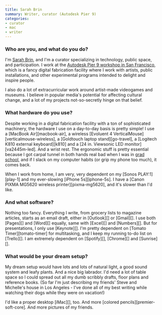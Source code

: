 ```yaml
---
title: Sarah Brin
summary: Writer, curator (Autodesk Pier 9)
categories:
- curator
- mac
- writer
---
```


### Who are you, and what do you do?

I'm [Sarah Brin](http://sarahbrin.com/ "Sarah's website."), and I'm a curator specializing in technology, public space, and participation. I work at the [Autodesk Pier 9 workshop in San Francisco](http://www.autodesk.com/pier-9 "Autodesk's workshop in SF."), which is a fancy digital fabrication facility where I work with artists, public installations, and other experimental programs intended to delight and inspire people.

I also do a lot of extracurricular work around artist-made videogames and museums. I believe in popular media's potential for affecting cultural change, and a lot of my projects not-so-secretly hinge on that belief.

### What hardware do you use?

Despite working in a digital fabrication facility with a ton of sophisticated machinery, the hardware I use on a day-to-day basis is pretty simple! I use a [MacBook Air][macbook-air], a wireless [Evoluent 4 VerticalMouse][verticalmouse-wireless], a [Goldtouch laptop stand][go-travel], a [Logitech K810 external keyboard][k810] and a [24 in. Viewsonic LED monitor][va2445m-led]. And a wrist rest. The ergonomic stuff is pretty essential because I got carpal tunnel in both hands real bad when I was in [grad school](http://roski.usc.edu/ma/ "The Master of Arts program at USC."), and if I slack on my computer habits (or grip my phone too much), it comes back.

When I work from home, I am very, very dependent on my [Sonos PLAY:1][play-1] and my ever-slowing [iPhone 5s][iphone-5s]. I have a [Canon PIXMA MG5620 wireless printer][pixma-mg5620], and it's slower than I'd like.

### And what software?

Nothing too fancy. Everything I write, from grocery lists to magazine articles, starts as an email draft, either in [Outlook][] or [Gmail][]. I use both [Pages][] and [Word][] equally, same with [Excel][] and [Numbers][]. But for presentations, I only use [Keynote][]. I'm pretty dependent on [Tomato Timer][tomato-timer] for multitasking, and I keep my running to-do list on [Trello][]. I am extremely dependent on [Spotify][], [Chrome][] and [Sunrise][].

### What would be your dream setup?

My dream setup would have lots and lots of natural light, a good sound system and leafy plants. And a nice big labrador. I'd need a lot of table space so I could spread out all my dumb scribbly drafts, floor plans and reference books. (So far I'm just describing my friends' Steve and Michelle's house in Los Angeles - I've done all of my best writing while watching their dogs while they were on vacation!) 

I'd like a proper desktop [iMac][], too. And more [colored pencils][premier-soft-core]. And more pictures of my friends.